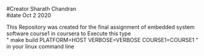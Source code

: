 
#Creator Sharath Chandran										           
#date Oct 2 2020													   
															   
This Repository was created for the final assignment of embedded system software course1 in coursera to Execute this type  
" make build PLATFORM=HOST VERBOSE=VERBOSE COURSE1=COURSE1 " in your linux command line	   
															   
	
